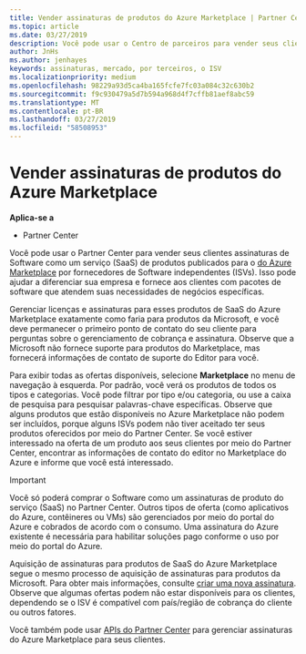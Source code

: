 ```yaml
---
title: Vender assinaturas de produtos do Azure Marketplace | Partner Center
ms.topic: article
ms.date: 03/27/2019
description: Você pode usar o Centro de parceiros para vender seus clientes de assinaturas de Software como serviço (SaaS) produtos publicados no Azure Marketplace por fornecedores de Software independentes (ISVs).
author: JnHs
ms.author: jenhayes
keywords: assinaturas, mercado, por terceiros, o ISV
ms.localizationpriority: medium
ms.openlocfilehash: 98229a93d5ca4ba165fcfe7fc03a084c32c630b2
ms.sourcegitcommit: f9c930479a5d7b594a968d4f7cffb81aef8abc59
ms.translationtype: MT
ms.contentlocale: pt-BR
ms.lasthandoff: 03/27/2019
ms.locfileid: "58508953"
---
```

# <a name="sell-subscriptions-to-azure-marketplace-products"></a>Vender assinaturas de produtos do Azure Marketplace

**Aplica-se a**

-  Partner Center


Você pode usar o Partner Center para vender seus clientes assinaturas de Software como um serviço (SaaS) de produtos publicados para o [do Azure Marketplace](https://azuremarketplace.microsoft.com/marketplace) por fornecedores de Software independentes (ISVs). Isso pode ajudar a diferenciar sua empresa e fornece aos clientes com pacotes de software que atendem suas necessidades de negócios específicas. 

Gerenciar licenças e assinaturas para esses produtos de SaaS do Azure Marketplace exatamente como faria para produtos da Microsoft, e você deve permanecer o primeiro ponto de contato do seu cliente para perguntas sobre o gerenciamento de cobrança e assinatura. Observe que a Microsoft não fornece suporte para produtos do Marketplace, mas fornecerá informações de contato de suporte do Editor para você.

Para exibir todas as ofertas disponíveis, selecione **Marketplace** no menu de navegação à esquerda. Por padrão, você verá os produtos de todos os tipos e categorias. Você pode filtrar por tipo e/ou categoria, ou use a caixa de pesquisa para pesquisar palavras-chave específicas. Observe que alguns produtos que estão disponíveis no Azure Marketplace não podem ser incluídos, porque alguns ISVs podem não tiver aceitado ter seus produtos oferecidos por meio do Partner Center. Se você estiver interessado na oferta de um produto aos seus clientes por meio do Partner Center, encontrar as informações de contato do editor no Marketplace do Azure e informe que você está interessado.

> [!IMPORTANT]
> Você só poderá comprar o Software como um assinaturas de produto do serviço (SaaS) no Partner Center. Outros tipos de oferta (como aplicativos do Azure, contêineres ou VMs) são gerenciados por meio do portal do Azure e cobrados de acordo com o consumo. Uma assinatura do Azure existente é necessária para habilitar soluções pago conforme o uso por meio do portal do Azure.

Aquisição de assinaturas para produtos de SaaS do Azure Marketplace segue o mesmo processo de aquisição de assinaturas para produtos da Microsoft. Para obter mais informações, consulte [criar uma nova assinatura](create-a-new-subscription.md). Observe que algumas ofertas podem não estar disponíveis para os clientes, dependendo se o ISV é compatível com país/região de cobrança do cliente ou outros fatores.

Você também pode usar [APIs do Partner Center](https://docs.microsoft.com/en-us/partner-center/develop/) para gerenciar assinaturas do Azure Marketplace para seus clientes.
